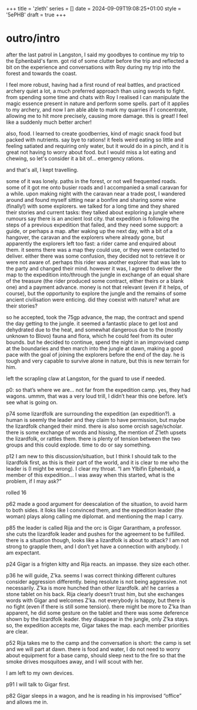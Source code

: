 +++
title = 'zleth'
series = []
date = 2024-09-09T19:08:25+01:00
style = '5ePHB'
draft = true
+++

# outro/intro

after the last patrol in Langston, I said my goodbyes to continue my trip to the Ephenbald's farm. got rid of some clutter before the trip and reflected a bit on the experience and conversations with Roy during my trip into the forest and towards the coast.

I feel more robust, having had a first round of real battles, and practiced archery quiet a lot, a much preferred approach than using swords to fight. from spending some time and chats with Roy I realised I can manipulate the magic essence present in nature and perform some spells. part of it applies to my archery, and now I am able able to mark my quarries if I concentrate, allowing me to hit more precisely, causing more damage. this is great! I feel like a suddenly much better archer!

also, food. I learned to create goodberries, kind of magic snack food but packed with nutrients. say bye to rations! it feels weird eating so little and feeling satiated and requiring only water, but it would do in a pinch, and it is great not having to worry about food. but I would miss a lot eating and chewing, so let's consider it a bit of... emergency rations.

and that's all, I kept travelling.

some of it was lonely. paths in the forest, or not well frequented roads. some of it got me onto busier roads and I accompanied a small caravan for a while. upon making night with the caravan near a trade post, I wandered around and found myself sitting near a bonfire and sharing some wine (finally!) with some explorers. we talked for a long time and they shared their stories and current tasks: they talked about exploring a jungle where rumours say there is an ancient lost city. that expedition is following the steps of a previous expedition that failed, and they need some support: a guide, or perhaps a map.
after waking up the next day, with a bit of a hangover, the caravan and the explorers where already gone, but apparently the explorers left too fast: a rider came and enquired about them. it seems there was a map they could use, or they were contacted to deliver. either there was some confusion, they decided not to retrieve it or were not aware of. perhaps this rider was another explorer that was late to the party and changed their mind. however it was, I agreed to deliver the map to the expedition into/through the jungle in exchange of an equal share of the treasure (the rider produced some contract, either theirs or a blank one) and a payment advance.
money is not that relevant (even if it helps, of course), but the opportunity to explore the jungle and the remains of some ancient civilisation were enticing. did they coexist with nature? what are their stories?

so he accepted, took the 75gp advance, the map, the contract and spend the day getting to the jungle. it seemed a fantastic place to get lost and dehydrated due to the heat, and somewhat dangerous due to the (mostly unknown to Blovo) fauna and flora, which he could feel from its outer bounds. but he decided to continue, spend the night in an improvised camp at the boundaries and then march into the jungle at dawn, making a good pace with the goal of joining the explorers before the end of the day. he is tough and very capable to survive alone in nature, but this is new terrain for him.

left the scrapling claw at Langston, for the guard to use if needed.

p0: so that’s where we are… not far from the expedition camp. yes, they had wagons. ummm, that was a very loud trill, I didn’t hear this one before. let’s see what is going on. 

p74 some lizardfolk are surrounding the expedition (an expedition?). a human is seemly the leader and they claim to have permission, but maybe the lizardfolk changed their mind. there is also some orcish sage/scholar. there is some exchange of words and hissing, the mention of Z’leth upsets the lizardfolk, or rattles them. there is plenty of tension between the two groups and this could explode. time to do or say something.

p12 I am new to this discussion/situation, but I think I should talk to the lizardfolk first, as this is their part of the world, and it is clear to me who the leader is (I might be wrong). I clear my throat. “I am Ylbifin Ephenbald, a member of this expedition… I was away when this started, what is the problem, if I may ask?”

rolled 16

p62 made a good argument for deescalation of the situation, to avoid harm to both sides. it lloks like I convinced them, and the expedition leader (the woman) plays along calling me diplomat. and mentioning the map I carry.

p85 the leader is called Rija and the orc is Gigar Garantham, a professor. she cuts the lizardfolk leader and pushes for the agreement to be fulfilled. there is a situation though, looks like a lizardfolk is about to attack? I am not strong to grapple them, and I don’t yet have a connection with anybody. I am expectant.

p24 Gigar is a frigten kitty and Rija reacts. an impasse. they size each other.

p36 he will guide, Z’ka. seems I was correct thinking different cultures consider aggression differently. being resolute is not being aggressive. not necessarily. Z’ka is more hunched than other lizardfolk. ah! he carries a stone tablet on his back. Rija clearly doesn’t trust him, but she exchanges words with Gigar and welcomes Z’ka.
not everybody is happy, but there is no fight (even if there is still some tension). there might be more to Z’ka than apparent, he did some gesture on the tablet and there was some deference shown by the lizardfolk leader. they disappear in the jungle, only Z’ka stays. 
so, the expedition accepts me, Gigar takes the map. each member priorities are clear.

p52 Rija takes me to the camp and the conversation is short: the camp is set and we will part at dawn. there is food and water, I do not need to worry about equipment for a base camp, should sleep next to the fire so that the smoke drives mosquitoes away, and I will scout with her.

I am left to my own devices.

p91 I will talk to Gigar first.

p82 Gigar sleeps in a wagon, and he is reading in his improvised “office” and allows me in.


